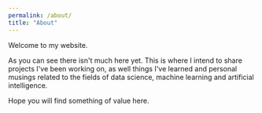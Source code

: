 ```yaml
---
permalink: /about/
title: "About"
---
```


Welcome to my website.  

As you can see there isn't much here yet. This is where I intend to share projects I've been working on, as well things I've learned and personal musings related to the fields of data science, machine learning and artificial intelligence. 

Hope you will find something of value here. 
